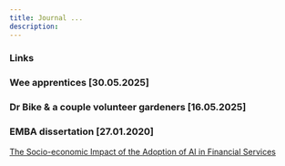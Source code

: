 ```yaml
---
title: Journal ...
description:  
---
```


### Links


### Wee apprentices [30.05.2025]

### Dr Bike &amp; a couple volunteer gardeners [16.05.2025]


### EMBA dissertation [27.01.2020]

[The Socio-economic Impact of the Adoption of AI in Financial Services](https://www.fintechscotland.com/the-socio-economic-impact-of-the-adoption-of-ai-in-financial-services)
